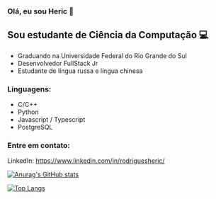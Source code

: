 ### Olá, eu sou Heric 👋

## Sou estudante de Ciência da Computação 💻

- Graduando na Universidade Federal do Rio Grande do Sul
- Desenvolvedor FullStack Jr
- Estudante de língua russa e língua chinesa

### Linguagens:
- C/C++
- Python
- Javascript / Typescript
- PostgreSQL

### Entre em contato:

LinkedIn: https://www.linkedin.com/in/rodriguesheric/

[![Anurag's GitHub stats](https://github-readme-stats.vercel.app/api?username=rodrigues-heric&show_icons=true&theme=midnight-purple&hide_border=true)](https://github.com/anuraghazra/github-readme-stats)

[![Top Langs](https://github-readme-stats.vercel.app/api/top-langs/?username=rodrigues-heric&layout=compact&theme=midnight-purple&hide_border=true)](https://github.com/anuraghazra/github-readme-stats)
